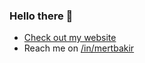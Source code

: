 ### Hello there 👋

* [Check out my website](https://mertbakir.gitlab.io)
* Reach me on [/in/mertbakir](https://www.linkedin.com/in/mertbakir/)

<!--
**mertbakir/mertbakir** is a ✨ _special_ ✨ repository because its `README.md` (this file) appears on your GitHub profile.

Here are some ideas to get you started:

- 🔭 I’m currently working on ...
- 🌱 I’m currently learning ...
- 👯 I’m looking to collaborate on ...
- 🤔 I’m looking for help with ...
- 💬 Ask me about ...
- 📫 How to reach me: ...
- 😄 Pronouns: ...
- ⚡ Fun fact: ...
-->

